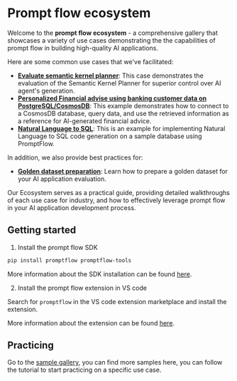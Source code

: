 # Prompt flow ecosystem

Welcome to the **prompt flow ecosystem** - a comprehensive gallery that showcases a variety of use cases demonstrating the the capabilities of prompt flow in building high-quality AI applications.

Here are some common use cases that we've facilitated:

* [**Evaluate semantic kernel planner**](./sample_gallery/evaluate_semantic_kernel_planner/Tutorial.md): This case demonstrates the evaluation of the Semantic Kernel Planner for superior control over AI agent's generation.
* [**Personalized Financial advise using banking customer data on PostgreSQL/CosmosDB**](./sample_gallery/database_querying/cosmosdb_postgresql/Tutorial.md): This example demonstrates how to connect to a CosmosDB database, query data, and use the retrieved information as a reference for AI-generated financial advice.
* [**Natural Language to SQL**](./sample_gallery/nl2sql/README.MD): This is an example for implementing Natural Language to SQL code generation on a sample database using PromptFlow.

In addition, we also provide best practices for:

* [**Golden dataset preparation**](./sample_gallery/golden_dataset/copilot-golden-dataset-creation-guidance.md): Learn how to prepare a golden dataset for your AI application evaluation.

Our Ecosystem serves as a practical guide, providing detailed walkthroughs of each use case for industry, and how to effectively leverage prompt flow in your AI application development process.

## Getting started

1. Install the prompt flow SDK

```bash
pip install promptflow promptflow-tools
```

More information about the SDK installation can be found [here](https://github.com/microsoft/promptflow/tree/main#installation).

2. Install the prompt flow extension in VS code

Search for `promptflow` in the VS code extension marketplace and install the extension.

More information about the extension can be found [here](https://marketplace.visualstudio.com/items?itemName=prompt-flow.prompt-flow).

## Practicing
Go to the [sample gallery](./sample_gallery), you can find more samples here, you can follow the tutorial to start practicing on a specific use case.

